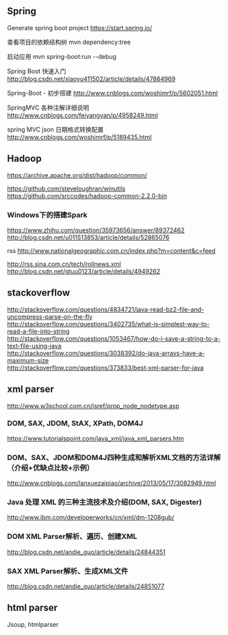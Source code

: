
## Spring
Generate spring boot project
https://start.spring.io/

查看项目的依赖结构树
mvn dependency:tree

启动应用
mvn spring-boot:run --debug

Spring Boot 快速入门
http://blog.csdn.net/xiaoyu411502/article/details/47864969

Spring-Boot - 初步搭建
http://www.cnblogs.com/woshimrf/p/5602051.html

SpringMVC 各种注解详细说明
http://www.cnblogs.com/feiyangyan/p/4958249.html

spring MVC json 日期格式转换配置
http://www.cnblogs.com/woshimrf/p/5189435.html


## Hadoop
https://archive.apache.org/dist/hadoop/common/

https://github.com/steveloughran/winutils<br>
https://github.com/srccodes/hadoop-common-2.2.0-bin

### Windows下的搭建Spark
https://www.zhihu.com/question/35973656/answer/89372462<br>
http://blog.csdn.net/u011513853/article/details/52865076


rss
http://www.nationalgeographic.com.cn/index.php?m=content&c=feed

http://rss.sina.com.cn/tech/rollnews.xml<br>
http://blog.csdn.net/gtuu0123/article/details/4949262

## stackoverflow
http://stackoverflow.com/questions/4834721/java-read-bz2-file-and-uncompress-parse-on-the-fly<br>
http://stackoverflow.com/questions/3402735/what-is-simplest-way-to-read-a-file-into-string<br>
http://stackoverflow.com/questions/1053467/how-do-i-save-a-string-to-a-text-file-using-java<br>
http://stackoverflow.com/questions/3038392/do-java-arrays-have-a-maximum-size<br>
http://stackoverflow.com/questions/373833/best-xml-parser-for-java<br>


## xml parser
http://www.w3school.com.cn/jsref/prop_node_nodetype.asp
### DOM, SAX, JDOM, StAX, XPath, DOM4J
https://www.tutorialspoint.com/java_xml/java_xml_parsers.htm
### DOM、SAX、JDOM和DOM4J四种生成和解析XML文档的方法详解（介绍+优缺点比较+示例）
http://www.cnblogs.com/lanxuezaipiao/archive/2013/05/17/3082949.html
### Java 处理 XML 的三种主流技术及介绍(DOM, SAX, Digester)
http://www.ibm.com/developerworks/cn/xml/dm-1208gub/
### DOM XML Parser解析、遍历、创建XML
http://blog.csdn.net/andie_guo/article/details/24844351
### SAX XML Parser解析、生成XML文件
http://blog.csdn.net/andie_guo/article/details/24851077

## html parser
Jsoup, htmlparser